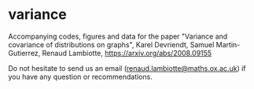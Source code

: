 # variance
Accompanying codes, figures and data for the paper "Variance and covariance of distributions on graphs", Karel Devriendt, Samuel Martin-Gutierrez, Renaud Lambiotte, https://arxiv.org/abs/2008.09155

Do not hesitate to send us an email (renaud.lambiotte@maths.ox.ac.uk) if you have any question or recommendations.
